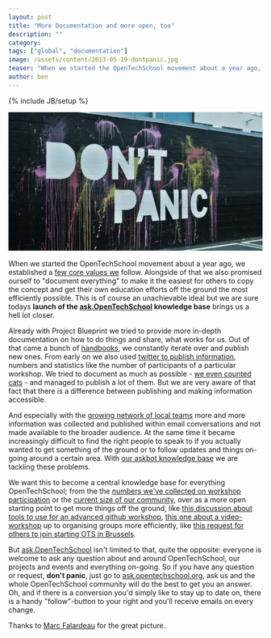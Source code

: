 ```yaml
---
layout: post
title: "More Documentation and more open, too"
description: ""
category: 
tags: ["global", "documentation"]
image: /assets/content/2013-05-19-dontpanic.jpg
teaser: "When we started the OpenTechSchool movement about a year ago, we established a [few core values we](http://www.opentechschool.org/about.html) follow. Alongside of that we also promised ourself to \"document everything\" to make it the easiest for others to copy the concept and get their own education efforts off the ground the most efficiently possible. This is of course an unachievable ideal but we are sure todays **launch of the [ask.OpenTechSchool](http://ask.opentechschool.org) knowledge base** brings us a hell lot closer."
author: ben
---
```

{% include JB/setup %}

![Don't panic](/assets/content/2013-05-19-dontpanic.jpg)

When we started the OpenTechSchool movement about a year ago, we established a [few core values we](http://www.opentechschool.org/about.html) follow. Alongside of that we also promised ourself to "document everything" to make it the easiest for others to copy the concept and get their own education efforts off the ground the most efficiently possible. This is of course an unachievable ideal but we are sure todays **launch of the [ask.OpenTechSchool](http://ask.opentechschool.org) knowledge base** brings us a hell lot closer.

Already with Project Blueprint we tried to provide more in-depth documentation on how to do things and share, what works for us. Out of that came a bunch of [handbooks](http://opentechschool.org/handbooks/), we constantly iterate over and publish new ones. From early on we also used [twitter to publish information](https://twitter.com/OpenTechSchool/status/257098293048381441), numbers and statistics like the number of participants of a particular workshop. We tried to document as much as possible - [we even counted cats](https://twitter.com/beatricemartini/status/257147419186302976) - and managed to publish a lot of them. But we are very aware of that fact that there is a difference between publishing and making information accessible.

And especially with the [growing network of local teams](/2013/05/extending-the-family-hamburg-and-zurich-in-go-position.html) more and more information was collected and published within email conversations and not made available to the broader audience. At the same time it became increasingly difficult to find the right people to speak to if you actually wanted to get something of the ground or to follow updates and things on-going around a certain area. With [our askbot knowledge base](http://ask.opentechschool.org/) we are tackling these problems.

We want this to become a central knowledge base for everything OpenTechSchool; from the the [numbers we've collected on workshop participation](http://ask.opentechschool.org/entry/27/workshop-numbers/) or the [current size of our community](http://ask.opentechschool.org/entry/22/latest-numbers/), over as a more open starting point to get more things off the ground, like [this discussion about tools to use for an advanced github workshop](http://ask.opentechschool.org/entry/23/advanced-git-workshop/), [this one about a video-workshop](http://ask.opentechschool.org/entry/21/suggestions-nles-and-resources-for-ots-video-workshop/) up to organising groups more efficiently, like [this request for others to join starting OTS in Brussels](http://ask.opentechschool.org/entry/19/who-wants-to-start-an-ots-in-brussels/).

But [ask.OpenTechSchool](http://ask.opentechschool.org) isn't limited to that, quite the opposite: everyone is welcome to ask any question about and around OpenTechSchool, our projects and events and everything on-going. So if you have any question or request, **don't panic**, just go to [ask.opentechschool.org](http://ask.opentechschool.org), ask us and the whole OpenTechSchool community will do the best to get you an answer. Oh, and if there is a conversion you'd simply like to stay up to date on, there is a handy "follow"-button to your right and you'll receive emails on every change.



Thanks to [Marc Falardeau](http://www.flickr.com/photos/49889874@N05/4746669351/) for the great picture.